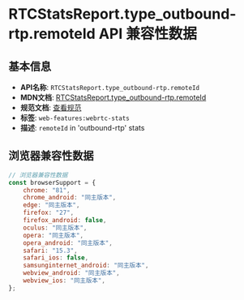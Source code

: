 # RTCStatsReport.type_outbound-rtp.remoteId API 兼容性数据

## 基本信息

- **API名称**: `RTCStatsReport.type_outbound-rtp.remoteId`
- **MDN文档**: [RTCStatsReport.type_outbound-rtp.remoteId](https://developer.mozilla.org/docs/Web/API/RTCOutboundRtpStreamStats/remoteId)
- **规范文档**: [查看规范](https://w3c.github.io/webrtc-stats/#dom-rtcoutboundrtpstreamstats-remoteid)
- **标签**: `web-features:webrtc-stats`
- **描述**: `remoteId` in 'outbound-rtp' stats

## 浏览器兼容性数据

```javascript
// 浏览器兼容性数据
const browserSupport = {
    chrome: "81",
    chrome_android: "同主版本",
    edge: "同主版本",
    firefox: "27",
    firefox_android: false,
    oculus: "同主版本",
    opera: "同主版本",
    opera_android: "同主版本",
    safari: "15.3",
    safari_ios: false,
    samsunginternet_android: "同主版本",
    webview_android: "同主版本",
    webview_ios: "同主版本",
};

```

